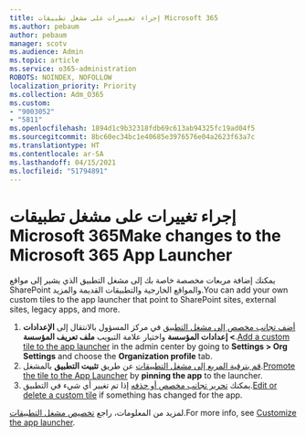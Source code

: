 ```yaml
---
title: إجراء تغييرات على مشغل تطبيقات Microsoft 365
ms.author: pebaum
author: pebaum
manager: scotv
ms.audience: Admin
ms.topic: article
ms.service: o365-administration
ROBOTS: NOINDEX, NOFOLLOW
localization_priority: Priority
ms.collection: Adm_O365
ms.custom:
- "9003052"
- "5811"
ms.openlocfilehash: 1894d1c9b32318fdb69c613ab94325fc19ad04f5
ms.sourcegitcommit: 8bc60ec34bc1e40685e3976576e04a2623f63a7c
ms.translationtype: HT
ms.contentlocale: ar-SA
ms.lasthandoff: 04/15/2021
ms.locfileid: "51794891"
---
```

# <a name="make-changes-to-the-microsoft-365-app-launcher"></a><span data-ttu-id="4064f-102">إجراء تغييرات على مشغل تطبيقات Microsoft 365</span><span class="sxs-lookup"><span data-stu-id="4064f-102">Make changes to the Microsoft 365 App Launcher</span></span>

<span data-ttu-id="4064f-103">يمكنك إضافة مربعات مخصصة خاصة بك إلى مشغل التطبيق الذي يشير إلى مواقع SharePoint والمواقع الخارجية والتطبيقات القديمة والمزيد.</span><span class="sxs-lookup"><span data-stu-id="4064f-103">You can add your own custom tiles to the app launcher that point to SharePoint sites, external sites, legacy apps, and more.</span></span>

1. <span data-ttu-id="4064f-104">[أضف تجانب مخصص إلى مشغل التطبيق](https://docs.microsoft.com/microsoft-365/admin/manage/customize-the-app-launcher) في مركز المسؤول بالانتقال إلى **الإعدادات > إعدادات المؤسسة** واختيار علامة التبويب **ملف تعريف المؤسسة**.</span><span class="sxs-lookup"><span data-stu-id="4064f-104">[Add a custom tile to the app launcher](https://docs.microsoft.com/microsoft-365/admin/manage/customize-the-app-launcher) in the admin center by going to  **Settings > Org Settings**  and choose the  **Organization profile** tab.</span></span>
2. <span data-ttu-id="4064f-105">[قم بترقية المربع إلى مشغل التطبيقات](https://docs.microsoft.com/microsoft-365/admin/manage/customize-the-app-launcher#promote-the-tile-to-app-launcher) عن طريق **تثبيت التطبيق** بالمشغل.</span><span class="sxs-lookup"><span data-stu-id="4064f-105">[Promote the tile to the App Launcher](https://docs.microsoft.com/microsoft-365/admin/manage/customize-the-app-launcher#promote-the-tile-to-app-launcher) by **pinning the app** to the launcher.</span></span>
3. <span data-ttu-id="4064f-106">يمكنك [تحرير تجانب مخصص أو حذفه](https://docs.microsoft.com/microsoft-365/admin/manage/customize-the-app-launcher#edit-or-delete-a-custom-tile) إذا تم تغيير أي شيء في التطبيق.</span><span class="sxs-lookup"><span data-stu-id="4064f-106">[Edit or delete a custom tile](https://docs.microsoft.com/microsoft-365/admin/manage/customize-the-app-launcher#edit-or-delete-a-custom-tile) if something has changed for the app.</span></span>

<span data-ttu-id="4064f-107">لمزيد من المعلومات، راجع [تخصيص مشغل التطبيقات](https://docs.microsoft.com/microsoft-365/admin/manage/customize-the-app-launcher).</span><span class="sxs-lookup"><span data-stu-id="4064f-107">For more info, see [Customize the app launcher](https://docs.microsoft.com/microsoft-365/admin/manage/customize-the-app-launcher).</span></span>
